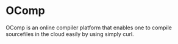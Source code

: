 # OComp

OComp is an online compiler platform that enables one to compile sourcefiles in the cloud easily by using simply curl.
